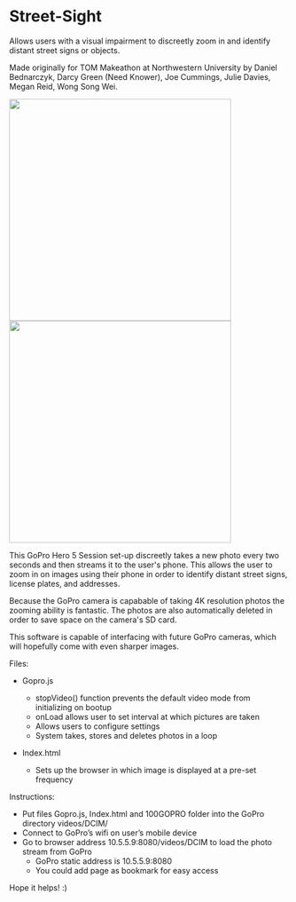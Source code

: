 # Street-Sight

Allows users with a visual impairment to discreetly zoom in and identify distant street signs or objects. 

Made originally for TOM Makeathon at Northwestern University by Daniel Bednarczyk, Darcy Green (Need Knower), Joe Cummings, Julie Davies, Megan Reid, Wong Song Wei.

<img src="https://github.com/lilmegan32/Street-Sight/blob/master/WearingGoPro.jpg" height=400></img>
<img src="https://github.com/lilmegan32/Street-Sight/blob/master/ViewingGoPro.jpg" height=400></img>

This GoPro Hero 5 Session set-up discreetly takes a new photo every two seconds and then streams it to the user's phone. This allows the user to zoom in on images using their phone in order to identify distant street signs, license plates, and addresses. 

Because the GoPro camera is capabable of taking 4K resolution photos the zooming ability is fantastic. The photos are also automatically deleted in order to save space on the camera's SD card.

This software is capable of interfacing with future GoPro cameras, which will hopefully come with even sharper images.

Files:
* Gopro.js
  * stopVideo() function prevents the default video mode from initializing on bootup
  * onLoad allows user to set interval at which pictures are taken
  * Allows users to configure settings 
  * System takes, stores and deletes photos in a loop

* Index.html
  * Sets up the browser in which image is displayed at a pre-set frequency

Instructions:
* Put files Gopro.js, Index.html and 100GOPRO folder into the GoPro directory videos/DCIM/
* Connect to GoPro’s wifi on user’s mobile device
* Go to browser address 10.5.5.9:8080/videos/DCIM to load the photo stream from GoPro
  * GoPro static address is 10.5.5.9:8080
  * You could add page as bookmark for easy access

Hope it helps! :)
